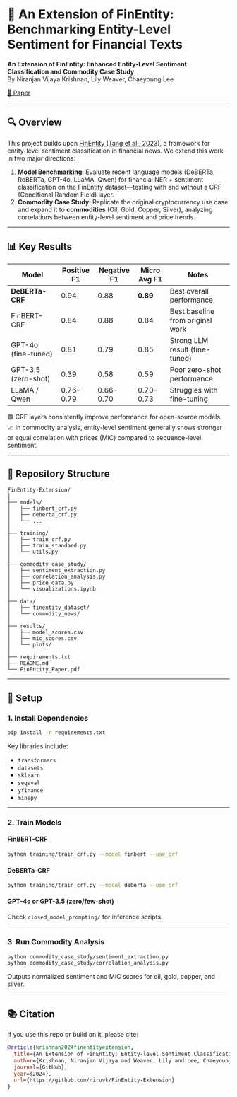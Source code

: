 # 🧠 An Extension of FinEntity: Benchmarking Entity-Level Sentiment for Financial Texts

**An Extension of FinEntity: Enhanced Entity-Level Sentiment Classification and Commodity Case Study**  
By Niranjan Vijaya Krishnan, Lily Weaver, Chaeyoung Lee

[📄 Paper](https://niruvk.github.io/FinEntity-Extension/FinEntity_Paper.pdf)

---

## 🔍 Overview

This project builds upon [FinEntity (Tang et al., 2023)](https://arxiv.org/abs/2302.13971), a framework for entity-level sentiment classification in financial news. We extend this work in two major directions:

1. **Model Benchmarking**: Evaluate recent language models (DeBERTa, RoBERTa, GPT-4o, LLaMA, Qwen) for financial NER + sentiment classification on the FinEntity dataset—testing with and without a CRF (Conditional Random Field) layer.
2. **Commodity Case Study**: Replicate the original cryptocurrency use case and expand it to **commodities** (Oil, Gold, Copper, Silver), analyzing correlations between entity-level sentiment and price trends.

---

## 📊 Key Results

| Model               | Positive F1 | Negative F1 | Micro Avg F1 | Notes                           |
|--------------------|-------------|-------------|---------------|----------------------------------|
| **DeBERTa-CRF**     | 0.94        | 0.88        | **0.89**      | Best overall performance         |
| FinBERT-CRF         | 0.84        | 0.88        | 0.84          | Best baseline from original work|
| GPT-4o (fine-tuned) | 0.81        | 0.79        | 0.85          | Strong LLM result (fine-tuned)  |
| GPT-3.5 (zero-shot) | 0.39        | 0.58        | 0.59          | Poor zero-shot performance      |
| LLaMA / Qwen        | 0.76–0.79   | 0.66–0.70   | 0.70–0.73     | Struggles with fine-tuning      |

🟢 CRF layers consistently improve performance for open-source models.  
📈 In commodity analysis, entity-level sentiment generally shows stronger or equal correlation with prices (MIC) compared to sequence-level sentiment.

---

## 📁 Repository Structure

```
FinEntity-Extension/
│
├── models/
│   ├── finbert_crf.py
│   ├── deberta_crf.py
│   └── ...
│
├── training/
│   ├── train_crf.py
│   ├── train_standard.py
│   └── utils.py
│
├── commodity_case_study/
│   ├── sentiment_extraction.py
│   ├── correlation_analysis.py
│   ├── price_data.py
│   └── visualizations.ipynb
│
├── data/
│   ├── finentity_dataset/
│   └── commodity_news/
│
├── results/
│   ├── model_scores.csv
│   ├── mic_scores.csv
│   └── plots/
│
├── requirements.txt
├── README.md
└── FinEntity_Paper.pdf
```

---

## 🚀 Setup

### 1. Install Dependencies

```bash
pip install -r requirements.txt
```

Key libraries include:
- `transformers`
- `datasets`
- `sklearn`
- `seqeval`
- `yfinance`
- `minepy`

---

### 2. Train Models

#### FinBERT-CRF

```bash
python training/train_crf.py --model finbert --use_crf
```

#### DeBERTa-CRF

```bash
python training/train_crf.py --model deberta --use_crf
```

#### GPT-4o or GPT-3.5 (zero/few-shot)

Check `closed_model_prompting/` for inference scripts.

---

### 3. Run Commodity Analysis

```bash
python commodity_case_study/sentiment_extraction.py
python commodity_case_study/correlation_analysis.py
```

Outputs normalized sentiment and MIC scores for oil, gold, copper, and silver.

---

## 📚 Citation

If you use this repo or build on it, please cite:

```bibtex
@article{krishnan2024finentityextension,
  title={An Extension of FinEntity: Entity-level Sentiment Classification for Financial Texts},
  author={Krishnan, Niranjan Vijaya and Weaver, Lily and Lee, Chaeyoung},
  journal={GitHub},
  year={2024},
  url={https://github.com/niruvk/FinEntity-Extension}
}
```
